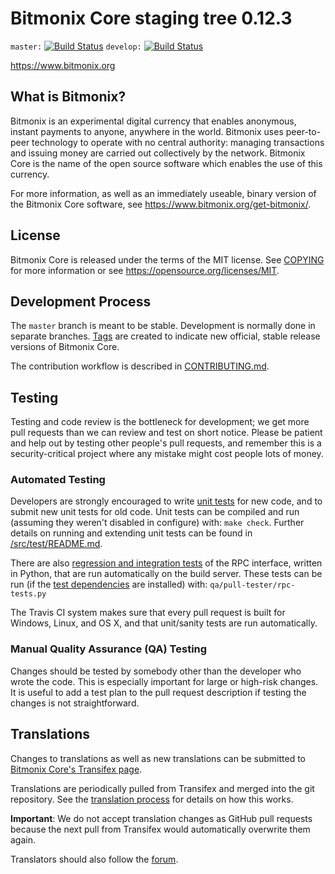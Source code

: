 Bitmonix Core staging tree 0.12.3
===============================

`master:` [![Build Status](https://travis-ci.org/bitmonixpay/bitmonix.svg?branch=master)](https://travis-ci.org/bitmonixpay/bitmonix) `develop:` [![Build Status](https://travis-ci.org/bitmonixpay/bitmonix.svg?branch=develop)](https://travis-ci.org/bitmonixpay/bitmonix/branches)

https://www.bitmonix.org


What is Bitmonix?
----------------

Bitmonix is an experimental digital currency that enables anonymous, instant
payments to anyone, anywhere in the world. Bitmonix uses peer-to-peer technology
to operate with no central authority: managing transactions and issuing money
are carried out collectively by the network. Bitmonix Core is the name of the open
source software which enables the use of this currency.

For more information, as well as an immediately useable, binary version of
the Bitmonix Core software, see https://www.bitmonix.org/get-bitmonix/.


License
-------

Bitmonix Core is released under the terms of the MIT license. See [COPYING](COPYING) for more
information or see https://opensource.org/licenses/MIT.

Development Process
-------------------

The `master` branch is meant to be stable. Development is normally done in separate branches.
[Tags](https://github.com/bitmonixpay/bitmonix/tags) are created to indicate new official,
stable release versions of Bitmonix Core.

The contribution workflow is described in [CONTRIBUTING.md](CONTRIBUTING.md).

Testing
-------

Testing and code review is the bottleneck for development; we get more pull
requests than we can review and test on short notice. Please be patient and help out by testing
other people's pull requests, and remember this is a security-critical project where any mistake might cost people
lots of money.

### Automated Testing

Developers are strongly encouraged to write [unit tests](src/test/README.md) for new code, and to
submit new unit tests for old code. Unit tests can be compiled and run
(assuming they weren't disabled in configure) with: `make check`. Further details on running
and extending unit tests can be found in [/src/test/README.md](/src/test/README.md).

There are also [regression and integration tests](/qa) of the RPC interface, written
in Python, that are run automatically on the build server.
These tests can be run (if the [test dependencies](/qa) are installed) with: `qa/pull-tester/rpc-tests.py`

The Travis CI system makes sure that every pull request is built for Windows, Linux, and OS X, and that unit/sanity tests are run automatically.

### Manual Quality Assurance (QA) Testing

Changes should be tested by somebody other than the developer who wrote the
code. This is especially important for large or high-risk changes. It is useful
to add a test plan to the pull request description if testing the changes is
not straightforward.

Translations
------------

Changes to translations as well as new translations can be submitted to
[Bitmonix Core's Transifex page](https://www.transifex.com/projects/p/bitmonix/).

Translations are periodically pulled from Transifex and merged into the git repository. See the
[translation process](doc/translation_process.md) for details on how this works.

**Important**: We do not accept translation changes as GitHub pull requests because the next
pull from Transifex would automatically overwrite them again.

Translators should also follow the [forum](https://www.bitmonix.org/forum/topic/bitmonix-worldwide-collaboration.88/).

